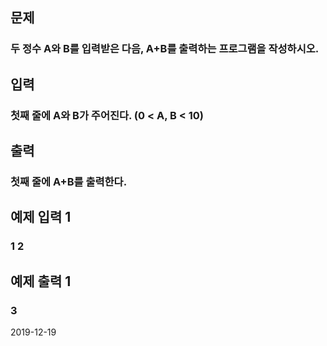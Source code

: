 ## 문제

### 두 정수 A와 B를 입력받은 다음, A+B를 출력하는 프로그램을 작성하시오.

## 입력

### 첫째 줄에 A와 B가 주어진다. (0 < A, B < 10)

## 출력

### 첫째 줄에 A+B를 출력한다.

## 예제 입력 1

### 1 2

## 예제 출력 1

### 3

2019-12-19
